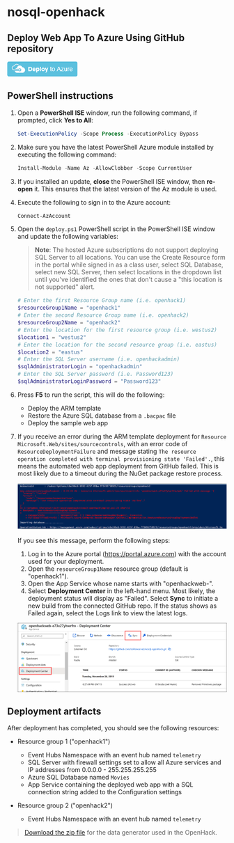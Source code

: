 # nosql-openhack

## Deploy Web App To Azure Using GitHub repository

<a href="https://portal.azure.com/#create/Microsoft.Template/uri/https%3A%2F%2Fraw.githubusercontent.com%2Fsolliancenet%2Fnosql-openhack%2Fmaster%2Fazuredeploy.json" rel="nofollow">
    <img src="https://raw.githubusercontent.com/Azure/azure-quickstart-templates/master/1-CONTRIBUTION-GUIDE/images/deploytoazure.png" style="max-width:100%;">
</a>

## PowerShell instructions

1. Open a **PowerShell ISE** window, run the following command, if prompted, click **Yes to All**:

   ```PowerShell
   Set-ExecutionPolicy -Scope Process -ExecutionPolicy Bypass
   ```

2. Make sure you have the latest PowerShell Azure module installed by executing the following command:

    ```PowerShell
    Install-Module -Name Az -AllowClobber -Scope CurrentUser
    ```

3. If you installed an update, **close** the PowerShell ISE window, then **re-open** it. This ensures that the latest version of the Az module is used.

4. Execute the following to sign in to the Azure account:

    ```PowerShell
    Connect-AzAccount
    ```

5. Open the `deploy.ps1` PowerShell script in the PowerShell ISE window and update the following variables:

    > **Note**: The hosted Azure subscriptions do not support deploying SQL Server to all locations. You can use the Create Resource form in the portal while signed in as a class user, select SQL Database, select new SQL Server, then select locations in the dropdown list until you've identified the ones that don't cause a "this location is not supported" alert.

    ```PowerShell
    # Enter the first Resource Group name (i.e. openhack1)
    $resourceGroup1Name = "openhack1"
    # Enter the second Resource Group name (i.e. openhack2)
    $resourceGroup2Name = "openhack2"
    # Enter the location for the first resource group (i.e. westus2)
    $location1 = "westus2"
    # Enter the location for the second resource group (i.e. eastus)
    $location2 = "eastus"
    # Enter the SQL Server username (i.e. openhackadmin)
    $sqlAdministratorLogin = "openhackadmin"
    # Enter the SQL Server password (i.e. Password123)
    $sqlAdministratorLoginPassword = "Password123"
    ```

6. Press **F5** to run the script, this will do the following:

   - Deploy the ARM template
   - Restore the Azure SQL database from a `.bacpac` file
   - Deploy the sample web app

7. If you receive an error during the ARM template deployment for `Resource Microsoft.Web/sites/sourcecontrols`, with an error code of `ResourceDeploymentFailure` and message stating `The resource operation completed with terminal provisioning state 'Failed'.`, this means the automated web app deployment from GitHub failed. This is most likely due to a timeout during the NuGet package restore process.

    ![The ARM template deployment failure is shown.](media/arm-deployment-failure-web.png "Deployment failure")

    If you see this message, perform the following steps:

    1. Log in to the Azure portal (<https://portal.azure.com>) with the account used for your deployment.
    2. Open the `resourceGroup1Name` resource group (default is "openhack1").
    3. Open the App Service whose name starts with "openhackweb-".
    4. Select **Deployment Center** in the left-hand menu. Most likely, the deployment status will display as "Failed". Select **Sync** to initiate a new build from the connected GitHub repo. If the status shows as Failed again, select the Logs link to view the latest logs.

    ![The Deployment Center blade is displayed.](media/portal-web-app-deployment-center.png "Deployment Center")

## Deployment artifacts

After deployment has completed, you should see the following resources:

- Resource group 1 ("openhack1")

  - Event Hubs Namespace with an event hub named `telemetry`
  - SQL Server with firewall settings set to allow all Azure services and IP addresses from 0.0.0.0 - 255.255.255.255
  - Azure SQL Database named `Movies`
  - App Service containing the deployed web app with a SQL connection string added to the Configuration settings

- Resource group 2 ("openhack2")

  - Event Hubs Namespace with an event hub named `telemetry`

> [Download the zip file](https://databricksdemostore.blob.core.windows.net/data/nosql-openhack/DataGenerator.zip) for the data generator used in the OpenHack.
